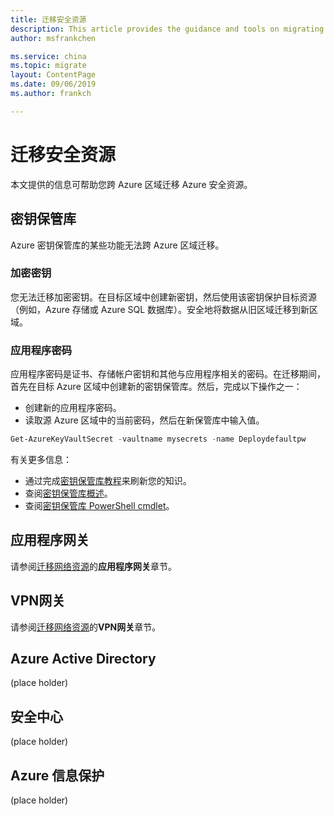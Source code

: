 ```yaml
---
title: 迁移安全资源
description: This article provides the guidance and tools on migrating security resources.
author: msfrankchen

ms.service: china 
ms.topic: migrate
layout: ContentPage 
ms.date: 09/06/2019
ms.author: frankch

---
```



# 迁移安全资源

本文提供的信息可帮助您跨 Azure 区域迁移 Azure 安全资源。

## 密钥保管库

Azure 密钥保管库的某些功能无法跨 Azure 区域迁移。

### 加密密钥

您无法迁移加密密钥。在目标区域中创建新密钥，然后使用该密钥保护目标资源（例如，Azure 存储或 Azure SQL 数据库）。安全地将数据从旧区域迁移到新区域。

### 应用程序密码

应用程序密码是证书、存储帐户密钥和其他与应用程序相关的密码。在迁移期间，首先在目标 Azure 区域中创建新的密钥保管库。然后，完成以下操作之一：
* 创建新的应用程序密码。
* 读取源 Azure 区域中的当前密码，然后在新保管库中输入值。
```PowerShell
Get-AzureKeyVaultSecret -vaultname mysecrets -name Deploydefaultpw
```
有关更多信息：
* 通过完成[密钥保管库教程](https://docs.azure.cn/zh-cn/key-vault/#step-by-step-tutorials)来刷新您的知识。
* 查阅[密钥保管库概述](https://docs.azure.cn/zh-cn/key-vault/key-vault-overview)。
* 查阅[密钥保管库 PowerShell cmdlet](https://docs.microsoft.com/zh-cn/powershell/module/azurerm.keyvault/?view=azurermps-6.13.0&viewFallbackFrom=azurermps-6.5.0)。


## 应用程序网关
请参阅[迁移网络资源](./china-migration-tools-and-guidance-networking.md)的**应用程序网关**章节。

## VPN网关
请参阅[迁移网络资源](./china-migration-tools-and-guidance-networking.md)的**VPN网关**章节。

## Azure Active Directory
(place holder)

## 安全中心
(place holder)

## Azure 信息保护
(place holder)
